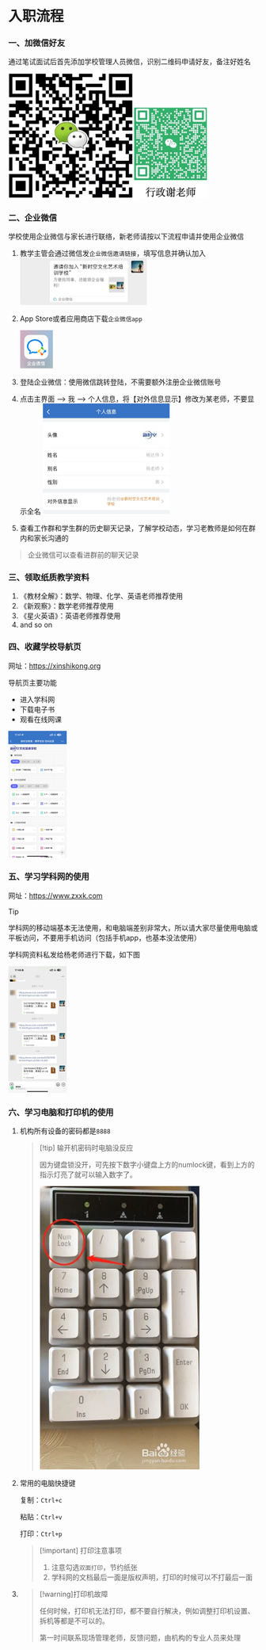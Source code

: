 # 入职流程

### 一、加微信好友

通过笔试面试后首先添加学校管理人员微信，识别二维码申请好友，备注好姓名

<img src="./image/杨老师二维码.png" alt="杨老师" style="zoom: 40%;" /><img src="./image/谢老师二维码.png" alt="谢老师" style="zoom: 40%;" />



### 二、企业微信

学校使用企业微信与家长进行联络，新老师请按以下流程申请并使用企业微信

1. 教学主管会通过微信发`企业微信邀请链接`，填写信息并确认加入
   <img src="./image/邀请链接.jpg" alt="邀请链接" style="zoom:25%;" />

2. App Store或者应用商店下载`企业微信app`

   <img src="./image/企业微信.jpg" alt="企业微信" style="zoom:25%;" />

3. 登陆企业微信：使用微信跳转登陆，不需要额外注册企业微信账号

4. 点击主界面 --> 我 --> 个人信息，将【对外信息显示】修改为某老师，不要显示全名
   <img src="./image/对外信息.jpg" alt="对外信息" style="zoom:25%;" />

5. 查看工作群和学生群的历史聊天记录，了解学校动态，学习老教师是如何在群内和家长沟通的

> 企业微信可以查看进群前的聊天记录



### 三、领取纸质教学资料

1. 《教材全解》：数学、物理、化学、英语老师推荐使用
2. 《新观察》：数学老师推荐使用
4. 《星火英语》：英语老师推荐使用
4. and so on



### 四、收藏学校导航页

网址：https://xinshikong.org

导航页主要功能

- 进入学科网
- 下载电子书
- 观看在线网课

<img src="./image/官网.png" alt="官网" style="zoom:25%;" />



### 五、学习学科网的使用

网址：https://www.zxxk.com

> [!tip]
>
> 学科网的移动端基本无法使用，和电脑端差别非常大，所以请大家尽量使用电脑或平板访问，不要用手机访问（包括手机app，也基本没法使用）

学科网资料私发给杨老师进行下载，如下图

<img src="./image/学科网下载.jpg" alt="学科网下载" style="zoom:25%;" />

### 六、学习电脑和打印机的使用

1. 机构所有设备的密码都是`8888`

   > [!tip] 输开机密码时电脑没反应
   >
   > 因为键盘锁没开，可先按下数字小键盘上方的numlock键，看到上方的指示灯亮了就可以输入数字了。
   >
   > ![](./numlock.webp)

2. 常用的电脑快捷键

   复制：`Ctrl+c`

   粘贴：`Ctrl+v`

   打印：`Ctrl+p`

   > [!important] 打印注意事项
   >
   > 1. 注意勾选`双面打印`，节约纸张
   > 2. 学科网的文档最后一面是版权声明，打印的时候可以不打最后一面

2. > [!warning]打印机故障
   >
   > 任何时候，打印机无法打印，都不要自行解决，例如调整打印机设置、拆机等都是不可以的。
   >
   > 第一时间联系现场管理老师，反馈问题，由机构的专业人员来处理